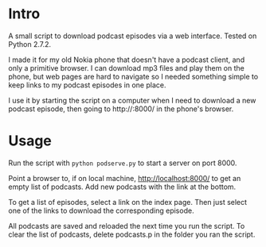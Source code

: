 Intro
=====

A small script to download podcast episodes via a web interface. Tested on Python 2.7.2.

I made it for my old Nokia phone that doesn't have a podcast client, and only a primitive browser. I can download mp3 files and play them on the phone, but web pages are hard to navigate so I needed something simple to keep links to my podcast episodes in one place.

I use it by starting the script on a computer when I need to download a new podcast episode, then going to http://<server-ip>:8000/ in the phone's browser.

Usage
=====

Run the script with `python podserve.py` to start a server on port 8000.

Point a browser to, if on local machine, [http://localhost:8000/](http://localhost:8000/) to get an empty list of podcasts. Add new podcasts with the link at the bottom.

To get a list of episodes, select a link on the index page. Then just select one of the links to download the corresponding episode.

All podcasts are saved and reloaded the next time you run the script. To clear the list of podcasts, delete podcasts.p in the folder you ran the script.
